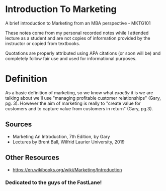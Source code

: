# Introduction To Marketing
A brief introduction to Marketing from an MBA perspective - MKTG101

These notes come from my personal recorded notes while I attended lecture as a student and are not copies of information provided by the instructor or copied from textbooks. 

Quotations are properly attributed using APA citations (or soon will be) and completely follow fair use and used for informational purposes.

# Definition
As a basic definition of marketing, so we know what *exactly* it is we are talking about we'll use
"managing profitable customer relationships" (Gary, pg. 3). However the aim of marketing is really to "create value for customers and to capture value from customers in return" (Gary, pg.3).

## Sources
* Marketing An Introduction, 7th Edition, by Gary
* Lectures by Brent Ball, Wilfrid Laurier University, 2019

## Other Resources
* https://en.wikibooks.org/wiki/Marketing/Introduction

### Dedicated to the guys of the FastLane!
